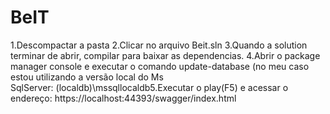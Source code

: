 # BeIT

1.Descompactar a pasta
2.Clicar no arquivo Beit.sln
3.Quando a solution terminar de abrir, compilar para baixar as dependencias.
4.Abrir o package manager console e executar o comando update-database (no meu caso estou utilizando a versão local do Ms SqlServer: (localdb)\mssqllocaldb5.Executar o play(F5) e acessar o endereço: https://localhost:44393/swagger/index.html
